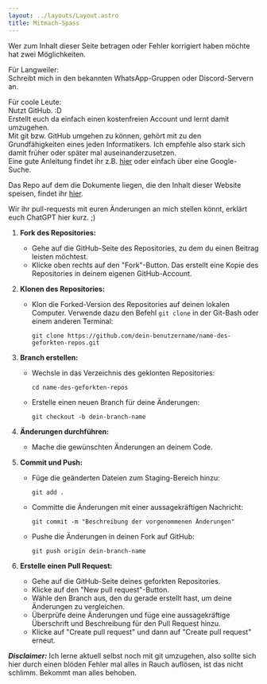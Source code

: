 ```yaml
---
layout: ../layouts/Layout.astro
title: Mitmach-Spass
---
```

Wer zum Inhalt dieser Seite betragen oder Fehler korrigiert haben möchte hat zwei Möglichkeiten.

Für Langweiler:  
Schreibt mich in den bekannten WhatsApp-Gruppen oder Discord-Servern an.

Für coole Leute:  
Nutzt GitHub. :D  
Erstellt euch da einfach einen kostenfreien Account und lernt damit umzugehen.  
Mit git bzw. GitHub umgehen zu können, gehört mit zu den Grundfähigkeiten eines jeden Informatikers. Ich empfehle also stark sich damit früher oder später mal auseinanderzusetzen.  
Eine gute Anleitung findet ihr z.B. [hier](https://docs.github.com/de/get-started/quickstart/hello-world) oder einfach über eine Google-Suche.

Das Repo auf dem die Dokumente liegen, die den Inhalt dieser Website speisen, findet ihr [hier](https://github.com/KonradMiosga/studynotes).

Wir ihr pull-requests mit euren Änderungen an mich stellen könnt, erklärt euch ChatGPT hier kurz. ;)


1. **Fork des Repositories:**
   - Gehe auf die GitHub-Seite des Repositories, zu dem du einen Beitrag leisten möchtest.
   - Klicke oben rechts auf den "Fork"-Button. Das erstellt eine Kopie des Repositories in deinem eigenen GitHub-Account.

2. **Klonen des Repositories:**
   - Klon die Forked-Version des Repositories auf deinen lokalen Computer. Verwende dazu den Befehl `git clone` in der Git-Bash oder einem anderen Terminal:
     ```
     git clone https://github.com/dein-benutzername/name-des-geforkten-repos.git
     ```

3. **Branch erstellen:**
   - Wechsle in das Verzeichnis des geklonten Repositories:
     ```
     cd name-des-geforkten-repos
     ```
   - Erstelle einen neuen Branch für deine Änderungen:
     ```
     git checkout -b dein-branch-name
     ```

4. **Änderungen durchführen:**
   - Mache die gewünschten Änderungen an deinem Code.

5. **Commit und Push:**
   - Füge die geänderten Dateien zum Staging-Bereich hinzu:
     ```
     git add .
     ```
   - Committe die Änderungen mit einer aussagekräftigen Nachricht:
     ```
     git commit -m "Beschreibung der vorgenommenen Änderungen"
     ```
   - Pushe die Änderungen in deinen Fork auf GitHub:
     ```
     git push origin dein-branch-name
     ```

6. **Erstelle einen Pull Request:**
   - Gehe auf die GitHub-Seite deines geforkten Repositories.
   - Klicke auf den "New pull request"-Button.
   - Wähle den Branch aus, den du gerade erstellt hast, um deine Änderungen zu vergleichen.
   - Überprüfe deine Änderungen und füge eine aussagekräftige Überschrift und Beschreibung für den Pull Request hinzu.
   - Klicke auf "Create pull request" und dann auf "Create pull request" erneut.


***Disclaimer:*** Ich lerne aktuell selbst noch mit git umzugehen, also sollte sich hier durch einen blöden Fehler mal alles in Rauch auflösen, ist das nicht schlimm. Bekommt man alles behoben.